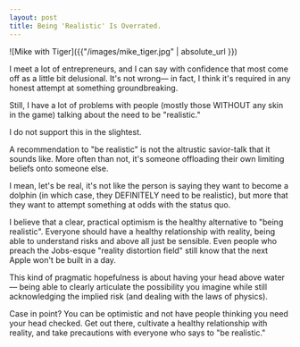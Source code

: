 ```yaml
---
layout: post
title: Being 'Realistic' Is Overrated.
---
```


![Mike with Tiger]({{"/images/mike_tiger.jpg" | absolute_url }})

I meet a lot of entrepreneurs, and I can say with confidence that most come off as a little bit delusional. It's not wrong— in fact, I think it's required in any honest attempt at something groundbreaking. 

Still, I have a lot of problems with people (mostly those WITHOUT any skin in the game) talking about the need to be "realistic."

I do not support this in the slightest. 

A recommendation to "be realistic" is not the altrustic savior-talk that it sounds like. More often than not, it's someone offloading their own limiting beliefs onto someone else. 

I mean, let's be real, it's not like the person is saying they want to become a dolphin (in which case, they DEFINITELY need to be realistic), but more that they want to attempt something at odds with the status quo. 

I believe that a clear, practical optimism is the healthy alternative to "being realistic". Everyone should have a healthy relationship with reality, being able to understand risks and above all just be sensible. Even people who preach the Jobs-esque "reality distortion field" still know that the next Apple won't be built in a day.  

This kind of pragmatic hopefulness is about having your head above water— being able to clearly articulate the possibility you imagine while still acknowledging the implied risk (and dealing with the laws of physics).

Case in point? You can be optimistic and not have people thinking you need your head checked. Get out there, cultivate a healthy relationship with reality, and take precautions with everyone who says to "be realistic."